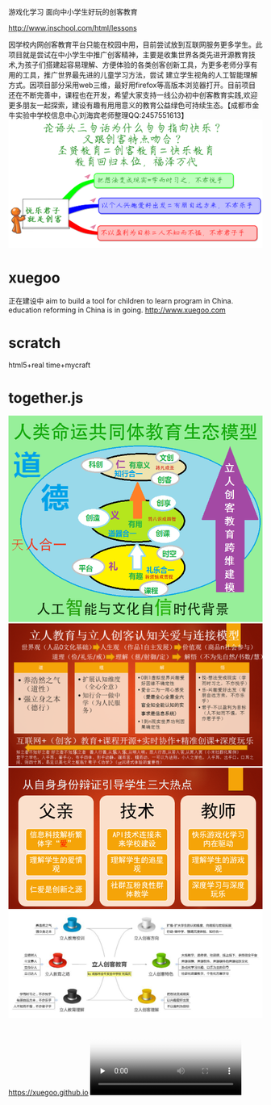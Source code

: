 
游戏化学习 面向中小学生好玩的创客教育

http://www.jnschool.com/html/lessons

因学校内网创客教育平台只能在校园中用，目前尝试放到互联网服务更多学生。此项目就是尝试在中小学生中推广创客精神，主要是收集世界各类先进开源教育技术,为孩子们搭建起容易理解、方便体验的各类创客创新工具，为更多老师分享有用的工具，推广世界最先进的儿童学习方法，尝试 建立学生视角的人工智能理解方式。因项目部分采用web三维，最好用firefox等高版本浏览器打开。目前项目还在不断完善中，课程也在开发，希望大家支持一线公办初中创客教育实践,欢迎更多朋友一起探索，建设有趣有用用意义的教育公益绿色可持续生态。【成都市金牛实验中学校信息中心刘海宾老师整理QQ:2457551613】
![中国特色创客教育](images/maker.png)
# xuegoo
正在建设中
aim to build a tool for children to learn program in China.
education reforming in China is in going.
http://www.xuegoo.com 
# scratch 
html5+real time+mycraft
# together.js
![立人创客教育模型探索](images/model.png)
![立人创客教育模型探索](images/love.png)
![立人创客教育模型探索](images/teacher.png)
![立人创客教育模型探索](images/culture.jpg)
https://xuegoo.github.io
<video id="video" controls="" preload="none" poster="images/ad.png">
<source id="mp4" src="ad.mp4" type="video/mp4">
</video>
